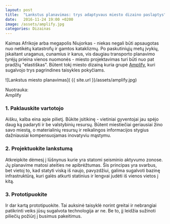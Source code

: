 ```yaml
---
layout: post
title:  "Lankstus planavimas: trys adaptyvaus miesto dizaino paslaptys"
date:   2016-11-24 19:00 +0200
image: /assets/amplify.jpg
categories: Dizainas
---
```

<p>
Kaimas Afrikoje arba megapolis Niujorkas - niekas negali būti apsaugotas nuo netikėtų katastrofų ir gamtos kataklizmų. Po paskutiniųjų metų įvykių, įskaitant uraganus, cunamius ir karus, vis daugiau transporto planavimo tyrėjų prieina vienos nuomonės - miesto projektavimas turi būti nuo pat pradžių "elastiškas". Būtent tokį miesto dizainą kuria grupė <a href="//ideo.org/programs/amplify" target="_blank">Amplify</a>, kuri sugalvojo trys pagrindines taisykles pokyčiams.</p>

![Lankstus miesto planavimas]( {{ site.url }}/assets/amplify.jpg)
<div class="lighter smaller" style="margin:12px 0;">
Nuotrauka: <br />Amplify</div>

<h3>1. Paklauskite vartotojo</h3>
<p>
Aišku, kalba eina apie pilietį. Būkite įsitikinę - vietiniai gyventojai jau spėjo daug ką padaryti ir be valstybinių resursų. Būtent miestiečiai geriausiai žino savo miestą, o materialinių resursų ir reikalingos informacijos stygius dažniausiai kompensuojamas inovatyviu mąstymu.
</p>


<h3>2. Projektuokite lankstumą</h3>
<p>
Atkreipkite dėmesį į lūšnynus kurie yra statomi seisminio aktyvumo zonose. Jų planavime matosi ateities ne apibrėžtumas. Šis principas yra svarbus, bet vietoj to, kad statyti viską iš naujo, pavyzdžiui, galima sugalvoti bazinę infrastruktūrą, kuri galės atkurti statinius ir lengvai judėti iš vienos vietos į kitą.</p>

<h3>3. Prototipuokite </h3>
<p>
Ir dar kartą prototipuokite. Tai auksinė taisyklė norint greitai ir nebrangiai patikrinti veiks jūsų sugalvota technologija ar ne. Be to, jį leidžia sužinoti piliečių požiūrį į busimus pakeitimus.
</p>
